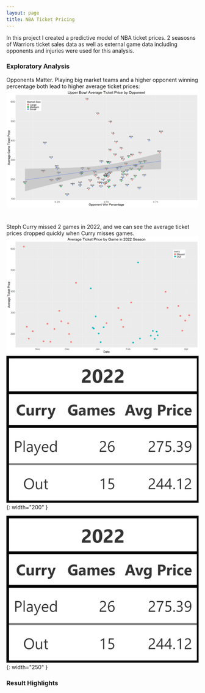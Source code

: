 ```yaml
---
layout: page
title: NBA Ticket Pricing
---
```

In this project I created a predictive model of NBA ticket prices. 2 seasosns of Warriors ticket sales data as well as external game data including opponents and injuries were used for this analysis.


### Exploratory Analysis
Opponents Matter. Playing big market teams and a higher opponent winning percentage both lead to higher average ticket prices:
![Image](/assets/images/opps.jpeg)

#

Steph Curry missed 2 games in 2022, and we can see the average ticket prices dropped quickly when Curry misses games.
![Image](/assets/images/curry_graph.jpeg)
![Image](/assets/images/curry_22.jpeg){: width="200" }

![steam-fish-1](/assets/images/curry_22.jpeg){: width="250" }


### Result Highlights
